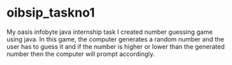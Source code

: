 # oibsip_taskno1
My oasis infobyte java internship task
I created number guessing game using java. In this game, the computer generates a random number and the user has to guess it and if the number is higher or lower than the generated number then the computer will prompt accordingly.
